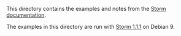 This directory contains the examples and notes from the [Storm
documentation][WEBSITE].

[WEBSITE]: http://storm.apache.org/

The examples in this directory are run with [Storm
1.1.1][DOWNLOAD] on Debian 9.

[DOWNLOAD]: http://www-us.apache.org/dist/storm/apache-storm-1.1.1/apache-storm-1.1.1.tar.gz
